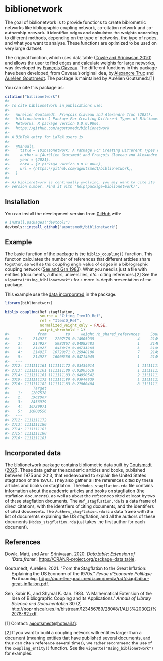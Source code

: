 biblionetwork
================

<!-- README.md is generated from README.Rmd. Please edit that file -->
<!-- badges: start -->
<!-- badges: end -->

The goal of biblionetwork is to provide functions to create bibliometric
networks like bibliographic coupling network, co-citation network and
co-authorship network. It identifies edges and calculates the weights
according to different methods, depending on the type of networks, the
type of nodes, and what you want to analyse. These functions are
optimized to be used on very large dataset.

The original function, which uses data.table ([Dowle and Srinivasan
2020](#ref-datatable)) and allows the user to find edges and calculate
weights for large networks, was developed by [François
Claveau](https://www.usherbrooke.ca/philosophie/nous-joindre/personnel-enseignant/claveau-francois/).
The different functions in this package have been developed, from
Claveau’s original idea, by [Alexandre
Truc](https://sites.google.com/view/alexandre-truc/home-and-contact) and
[Aurélien Goutsmedt](https://aurelien-goutsmedt.com/). The package is
maintained by Aurélien Goutsmedt.[1]

You can cite this package as:

``` r
citation("biblionetwork")
#> 
#> To cite biblionetwork in publications use:
#> 
#>   Aurélien Goutsmedt, François Claveau and Alexandre Truc (2021).
#>   biblionetwork: A Package For Creating Different Types of Bibliometric
#>   Networks. R package version 0.0.0.9000.
#>   https://github.com/agoutsmedt/biblionetwork
#> 
#> A BibTeX entry for LaTeX users is
#> 
#>   @Manual{,
#>     title = {biblionetwork: A Package For Creating Different Types of Bibliometric Networks},
#>     author = {Aurélien Goutsmedt and François Claveau and Alexandre Truc},
#>     year = {2021},
#>     note = {R package version 0.0.0.9000},
#>     url = {https://github.com/agoutsmedt/biblionetwork},
#>   }
#> 
#> As biblionetwork is continually evolving, you may want to cite its
#> version number. Find it with 'help(package=biblionetwork)'.
```

## Installation

You can install the development version from
[GitHub](https://github.com/) with:

``` r
# install.packages("devtools")
devtools::install_github("agoutsmedt/biblionetwork")
```

## Example

The basic function of the package is the `biblio_coupling()` function.
This function calculates the number of references that different
articles share together, as well as the coupling angle value of edges in
a bibliographic coupling network ([Sen and Gan 1983](#ref-sen1983)).
What you need is just a file with entities (documents, authors,
universities, *etc.*) citing references.[2] See the
`vignette("Using_biblionetwork")` for a more in-depth presentation of
the package.

This example use the [data incorporated](#incorporated-data) in the
package.

``` r
library(biblionetwork)

biblio_coupling(Ref_stagflation, 
                source = "Citing_ItemID_Ref", 
                ref = "ItemID_Ref", 
                normalized_weight_only = FALSE, 
                weight_threshold = 1)
#>             from         to     weight nb_shared_references     Source
#>    1:     214927    2207578 0.14605935                    4     214927
#>    2:     214927    5982867 0.04082483                    1     214927
#>    3:     214927    8456979 0.09733285                    3     214927
#>    4:     214927   10729971 0.29848100                    7     214927
#>    5:     214927   16008556 0.04714045                    1     214927
#>   ---                                                                 
#> 2712: 1111111161 1111111172 0.03434014                    1 1111111161
#> 2713: 1111111161 1111111180 0.02003610                    1 1111111161
#> 2714: 1111111161 1111111183 0.04050542                    2 1111111161
#> 2715: 1111111172 1111111180 0.03646625                    1 1111111172
#> 2716: 1111111182 1111111183 0.27060404                    8 1111111182
#>           Target
#>    1:    2207578
#>    2:    5982867
#>    3:    8456979
#>    4:   10729971
#>    5:   16008556
#>   ---           
#> 2712: 1111111172
#> 2713: 1111111180
#> 2714: 1111111183
#> 2715: 1111111180
#> 2716: 1111111183
```

## Incorporated data

The biblionetwork package contains bibliometric data built by
[Goutsmedt](#ref-goutsmedt2021a) ([2021](#ref-goutsmedt2021a)). These
data gather the academic articles and books, published between 1975 and
2013, that endeavoured to explain the United States stagflation of the
1970s. They also gather all the references cited by these articles and
books on stagflation. The `Nodes_stagflation.rda` file contains
information about the academic articles and books on stagflation (the
staflation documents), as well as about the references cited at least by
two of these stagflation documents. The `Ref_stagflation.rda` is a data
frame of direct citations, with the identifiers of citing documents, and
the identifiers of cited documents. The `Authors_stagflation.rda` is a
data frame with the list of documents explaining the US stagflation, and
all the authors of these documents (`Nodes_stagflation.rda` just takes
the first author for each document).

## References

<div id="refs" class="references csl-bib-body hanging-indent">

<div id="ref-datatable" class="csl-entry">

Dowle, Matt, and Arun Srinivasan. 2020. *Data.table: Extension of
‘Data.frame‘*. <https://CRAN.R-project.org/package=data.table>.

</div>

<div id="ref-goutsmedt2021a" class="csl-entry">

Goutsmedt, Aurélien. 2021. “From the Stagflation to the Great Inflation:
Explaining the US Economy of the 1970s.” *Revue d’Economie Politique*
Forthcoming.
<https://aurelien-goutsmedt.com/media/pdf/stagflation-great-inflation.pdf>.

</div>

<div id="ref-sen1983" class="csl-entry">

Sen, Subir K., and Shymal K. Gan. 1983. “A Mathematical Extension of the
Idea of Bibliographic Coupling and Its Applications.” *Annals of Library
Science and Documentation* 30 (2).
<http://nopr.niscair.res.in/bitstream/123456789/28008/1/ALIS%2030(2)%2078-82.pdf>.

</div>

</div>

[1] Contact: [agoutsmedt@hotmail.fr](agoutsmedt@hotmail.fr).

[2] If you want to build a coupling network with entities larger than a
document (meaning entities that have published several documents, and
thus can cite a reference several times), we rather recommend the use of
the `coupling_entity()` function. See the
`vignette("Using_biblionetwork")` for examples.
